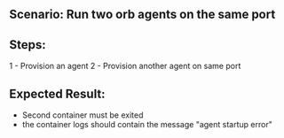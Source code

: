 ## Scenario: Run two orb agents on the same port 

## Steps:
1 - Provision an agent
2 - Provision another agent on same port

## Expected Result:
- Second container must be exited
- the container logs should contain the message "agent startup error"